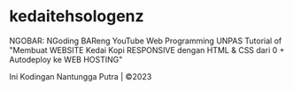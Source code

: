 # kedaitehsologenz

NGOBAR: NGoding BAReng
YouTube Web Programming UNPAS
Tutorial of "Membuat WEBSITE Kedai Kopi RESPONSIVE dengan HTML &amp; CSS dari 0 + Autodeploy ke WEB HOSTING"

Ini Kodingan Nantungga Putra | &copy;2023

